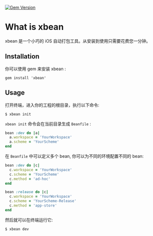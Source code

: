 [![Gem Version](https://badge.fury.io/rb/xbean.png)](https://badge.fury.io/rb/xbean)

# What is xbean
xbean 是一个小巧的 iOS 自动打包工具。从安装到使用只需要花费您一分钟。

## Installation

 你可以使用 gem 来安装 xbean :

```shell
gem install 'xbean'
```


## Usage

打开终端，进入你的工程的根目录，执行以下命令:

```shell
$ xbean init
```
`xbean init` 命令会在当前目录生成 `Beanfile` : 

```ruby
bean :dev do |a|
  a.workspace = 'YourWorkspace'
  a.scheme = 'YourScheme'
end
```

在 `Beanfile` 中可以定义多个 bean, 你可以为不同的环境配置不同的 bean:

```ruby
bean :dev do |c|
  c.workspace = 'YourWorkspace'
  c.scheme = 'YourScheme'
  c.method = 'ad-hoc'
end

bean :release do |c|
  c.workspace = 'YourWorkspace'
  c.scheme = 'YourScheme-Release'
  c.method = 'app-store'
end
```

然后就可以在终端运行它:

```shell
$ xbean dev
```